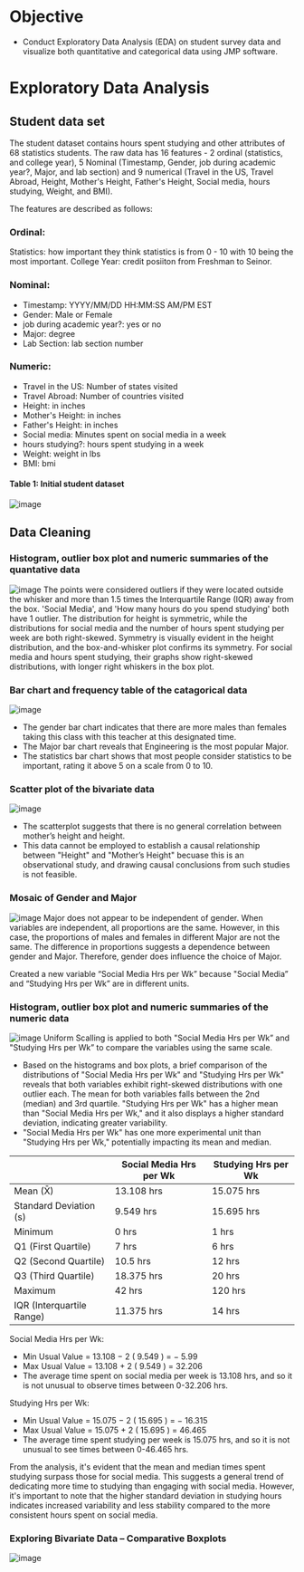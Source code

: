 # Objective
- Conduct Exploratory Data Analysis (EDA) on student survey data and visualize both quantitative and categorical data using JMP software. 

# Exploratory Data Analysis
## Student data set 
The student dataset contains hours spent studying and other attributes of 68 statistics students. The raw data has 16 features - 2 ordinal (statistics, and college year), 5 Nominal (Timestamp, Gender, job during academic year?, Major, and lab section) and 9 numerical (Travel in the US, Travel Abroad, Height, Mother's Height, Father's Height, Social media, hours studying, Weight, and BMI).

The features are described as follows:
### Ordinal: 
Statistics: how important they think statistics is from 0 - 10 with 10 being the most important. 
College Year: credit posiiton from Freshman to Seinor.

### Nominal:
- Timestamp: YYYY/MM/DD HH:MM:SS AM/PM EST
- Gender: Male or Female
- job during academic year?: yes or no
- Major: degree
- Lab Section: lab section number

### Numeric: 
- Travel in the US: Number of states visited
- Travel Abroad: Number of countries visited
- Height: in inches
- Mother's Height: in inches
- Father's Height: in inches
- Social media: Minutes spent on social media in a week
- hours studying?: hours spent studying in a week
- Weight: weight in lbs
- BMI: bmi

#### Table 1: Initial student dataset
![image](https://github.com/4nuG/Statistical-Analysis/blob/main/Exploratory_Data_Analysis_of_class/Screenshot%202024-01-28%20at%2012.51.24%20PM.png)

## Data Cleaning
### Histogram, outlier box plot and numeric summaries of the quantative data

![image](https://github.com/4nuG/Statistical-Analysis/blob/main/Exploratory_Data_Analysis_of_class/Screenshot%202024-01-28%20at%2011.23.48%20AM.png)
The points were considered outliers if they were located outside the whisker and more than 1.5 times the Interquartile Range (IQR) away from the box. 'Social Media', and 'How many hours do you spend studying' both have 1 outlier. The distribution for height is symmetric, while the distributions for social media and the number of hours spent studying per week are both right-skewed. Symmetry is visually evident in the height distribution, and the box-and-whisker plot confirms its symmetry. For social media and hours spent studying, their graphs show right-skewed distributions, with longer right whiskers in the box plot.

### Bar chart and frequency table of the catagorical data

![image](https://github.com/4nuG/Statistical-Analysis/blob/main/Exploratory_Data_Analysis_of_class/Screenshot%202024-01-28%20at%209.24.39%20PM.png)
- The gender bar chart indicates that there are more males than females taking this class with this teacher at this designated time.
- The Major bar chart reveals that Engineering is the most popular Major.
- The statistics bar chart shows that most people consider statistics to be important, rating it above 5 on a scale from 0 to 10.

### Scatter plot of the bivariate data

![image](https://github.com/4nuG/Statistical-Analysis/blob/main/Exploratory_Data_Analysis_of_class/Screenshot%202024-01-28%20at%209.37.16%20PM.png)
- The scatterplot suggests that there is no general correlation between mother’s height and height.
- This data cannot be employed to establish a causal relationship between "Height" and "Mother’s Height" becuase this is an observational study, and drawing causal conclusions from such studies is not feasible.

### Mosaic of Gender and Major

![image](https://github.com/4nuG/Statistical-Analysis/blob/main/Exploratory_Data_Analysis_of_class/Screenshot%202024-01-28%20at%209.42.09%20PM.png)
Major does not appear to be independent of gender. When variables are independent, all proportions are the same. However, in this case, the proportions of males and females in different Major are not the same. The difference in proportions suggests a dependence between gender and Major. Therefore, gender does influence the choice of Major.

Created a new variable “Social Media Hrs per Wk” because "Social Media” and “Studying Hrs per Wk” are in different units.

### Histogram, outlier box plot and numeric summaries of the numeric data

![image](https://github.com/4nuG/Statistical-Analysis/blob/main/Exploratory_Data_Analysis_of_class/Screenshot%202024-01-29%20at%201.49.52%20PM.png)
Uniform Scalling is applied to both "Social Media Hrs per Wk” and "Studying Hrs per Wk” to compare the variables using the same scale. 
- Based on the histograms and box plots, a brief comparison of the distributions of "Social Media Hrs per Wk" and "Studying Hrs per Wk" reveals that both variables exhibit right-skewed distributions with one outlier each. The mean for both variables falls between the 2nd (median) and 3rd quartile. "Studying Hrs per Wk" has a higher mean than "Social Media Hrs per Wk," and it also displays a higher standard deviation, indicating greater variability.
- "Social Media Hrs per Wk" has one more experimental unit than "Studying Hrs per Wk," potentially impacting its mean and median.

|                       | Social Media Hrs per Wk | Studying Hrs per Wk |
|-----------------------|-------------------------|---------------------|
| Mean (X̄)              | 13.108 hrs              | 15.075 hrs          |
| Standard Deviation (s)| 9.549 hrs               | 15.695 hrs          |
| Minimum               | 0 hrs                   | 1 hrs               |
| Q1 (First Quartile)   | 7 hrs                   | 6 hrs               |
| Q2 (Second Quartile)  | 10.5 hrs                | 12 hrs              |
| Q3 (Third Quartile)   | 18.375 hrs              | 20 hrs              |
| Maximum               | 42 hrs                  | 120 hrs             |
| IQR (Interquartile Range)| 11.375 hrs           | 14 hrs              |

Social Media Hrs per Wk:
- Min Usual Value =  13.108 − 2 ( 9.549 ) = − 5.99 
- Max Usual Value =  13.108 + 2 ( 9.549 ) = 32.206 
- The average time spent on social media per week is 13.108 hrs, and so it is not unusual to observe times between 0-32.206 hrs.

Studying Hrs per Wk:
- Min Usual Value = 15.075 − 2 ( 15.695 ) = − 16.315
- Max Usual Value = 15.075 + 2 ( 15.695 ) = 46.465
- The average time spent studying per week is 15.075 hrs, and so it is not unusual to see times between 0-46.465 hrs.

From the analysis, it's evident that the mean and median times spent studying surpass those for social media. This suggests a general trend of dedicating more time to studying than engaging with social media. However, it's important to note that the higher standard deviation in studying hours indicates increased variability and less stability compared to the more consistent hours spent on social media.

### Exploring Bivariate Data – Comparative Boxplots
![image](https://github.com/4nuG/Statistical-Analysis/blob/main/Exploratory_Data_Analysis_of_class/Screenshot%202024-01-29%20at%203.55.46%20PM.png)
